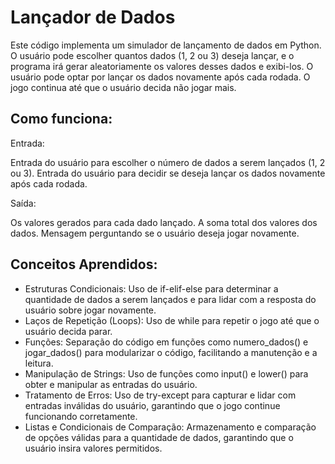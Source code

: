 # Lançador de Dados

Este código implementa um simulador de lançamento de dados em Python. O usuário pode escolher quantos dados (1, 2 ou 3) deseja lançar, e o programa irá gerar aleatoriamente os valores desses dados e exibi-los. O usuário pode optar por lançar os dados novamente após cada rodada. O jogo continua até que o usuário decida não jogar mais.

## Como funciona:

Entrada:

Entrada do usuário para escolher o número de dados a serem lançados (1, 2 ou 3).
Entrada do usuário para decidir se deseja lançar os dados novamente após cada rodada.

Saída:

Os valores gerados para cada dado lançado.
A soma total dos valores dos dados.
Mensagem perguntando se o usuário deseja jogar novamente.

## Conceitos Aprendidos:

- Estruturas Condicionais: Uso de if-elif-else para determinar a quantidade de dados a serem lançados e para lidar com a resposta do usuário sobre jogar novamente.
- Laços de Repetição (Loops): Uso de while para repetir o jogo até que o usuário decida parar.
- Funções: Separação do código em funções como numero_dados() e jogar_dados() para modularizar o código, facilitando a manutenção e a leitura.
- Manipulação de Strings: Uso de funções como input() e lower() para obter e manipular as entradas do usuário.
- Tratamento de Erros: Uso de try-except para capturar e lidar com entradas inválidas do usuário, garantindo que o jogo continue funcionando corretamente.
- Listas e Condicionais de Comparação: Armazenamento e comparação de opções válidas para a quantidade de dados, garantindo que o usuário insira valores permitidos.